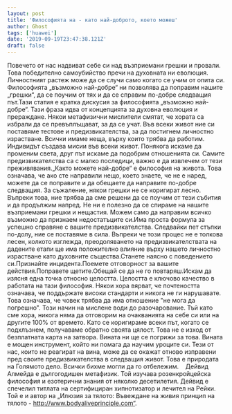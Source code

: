 ```yaml
---
layout: post
title: 'Философията на - като най-доброто, което можеш'
author: Ghost
tags: ['huawei']
date: '2019-09-19T23:47:38.121Z'
draft: false
---
```


Повечето от нас надвиват себе си над възприемани грешки и провали. Това победително самоубийство пречи на духовната ни еволюция. Личностният растеж може да се случи само когато се учим от опита си. Философията „възможно най-добре“ ни позволява да поправим нашите „грешки“, да се поучим от тях и да се справим по-добре следващия път.Тази статия е кратка дискусия за философията „възможно най-добре“. Тази фраза идва от концепцията за духовна еволюция и прераждане. Някои метафизични мислители смятат, че хората са избрали да се превъплъщават, за да се учат. Във всеки живот ние си поставяме тестове и предизвикателства, за да постигнем личностно израстване. Всички имаме неща, върху които трябва да работим. Индивидът създава мисии във всеки живот. Понякога искаме да променим света, друг път искаме да подобрим отношенията си. Самите предизвикателства са с малко последици, важно е да извлечем от тези преживявания.„Както можете най-добре“ е философия на живота. Това означава, че ако сте направили нещо, което знаете, че не е наред, можете да се поправите и да обещаете да направите по-добре следващия. За съжаление, някои грешки не се коригират лесно. Въпреки това, ние трябва да сме решени да се поучим от тези събития и да продължим напред. Не ни е полезно да се спираме на нашите възприемани грешки и нещастия. Можем само да направим всичко възможно да признаем недостатъците си.Има проста формула за успешно справяне с вашите предизвикателства. Следвайки пет стъпки по-долу, ние се поставяме в сила. Въпреки че този процес не е толкова лесен, колкото изглежда, преодоляването на предизвикателствата на дадените етапи ще има положително влияние върху нашето личностно израстване като духовните същества.Станете наясно с поведението си.Признайте инцидента.Поемете отговорност за вашите действия.Поправете щетите.Обещай се да не го повтаряш.Искам да изясня една точка относно целостта. Целостта е ключово качество в работата на тази философия. Някои хора вярват, че почтеността означава, че поддържате високи стандарти и никога не ги нарушавате. Това означава, че човек трябва да има отношение "не мога да погрешно". Този начин на мислене води до разочарование. Тъй като сме хора, никога няма да отговорим на очакванията на себе си или на другите 100% от времето. Като се коригираме всеки път, когато се подхлъзнем, получаваме обратно своята цялост. Това не е изход от безплатната карта на затвора. Вината ни ще се погрижи за това. Вината е мощен инструмент, който ни помага да научим уроците си. Тези от нас, които не реагират на вина, може да се окажат отново изправени пред своите предизвикателства в следващия живот. Това е природата на Голямото дело. Всички бихме могли да го отбележим.    Дейвид Алмейда е дългогодишен метафизик. Той изучава розенкройцейска философия и езотерични знания от няколко десетилетия. Дейвид е спечелил титлата на сертифициран хипнотизатор и лечител на Рейки. Той е и автор на „Илюзия за тялото: Въвеждане на живия принцип на тялото - http://www.bodyaliveprinciple.com“.
